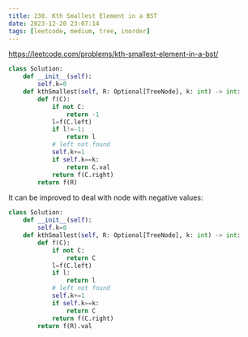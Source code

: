 ```yaml
---
title: 230. Kth Smallest Element in a BST
date: 2023-12-20 23:07:14
tags: [leetcode, medium, tree, inorder]
---
```


https://leetcode.com/problems/kth-smallest-element-in-a-bst/



```python
class Solution:
    def __init__(self):
        self.k=0
    def kthSmallest(self, R: Optional[TreeNode], k: int) -> int:
        def f(C):
            if not C:
                return -1
            l=f(C.left)
            if l!=-1:
                return l
            # left not found
            self.k+=1
            if self.k==k:
                return C.val
            return f(C.right)
        return f(R)
```

It can be improved to deal with node with negative values:

```python
class Solution:
    def __init__(self):
        self.k=0
    def kthSmallest(self, R: Optional[TreeNode], k: int) -> int:
        def f(C):
            if not C:
                return C
            l=f(C.left)
            if l:
                return l
            # left not found
            self.k+=1
            if self.k==k:
                return C
            return f(C.right)
        return f(R).val
```

